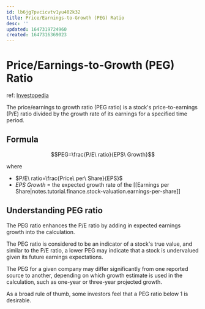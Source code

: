 ```yaml
---
id: lb6jg7pvcicvtv1yu402k32
title: Price/Earnings-to-Growth (PEG) Ratio
desc: ''
updated: 1647319724960
created: 1647316369023
---
```

# Price/Earnings-to-Growth (PEG) Ratio
ref: [Investopedia](https://www.investopedia.com/terms/p/pegratio.asp)

The price/earnings to growth ratio (PEG ratio) is a stock's price-to-earnings (P/E) ratio divided by the growth rate of its earnings for a specified time period.

## Formula

$$PEG=\frac{P/E\ ratio}{EPS\ Growth}$$

where
- $P/E\ ratio=\frac{Price\ per\ Share}{EPS}$
- $EPS\ Growth$ = the expected growth rate of the [[Earnings per Share|notes.tutorial.finance.stock-valuation.earnings-per-share]]

## Understanding PEG ratio

The PEG ratio enhances the P/E ratio by adding in expected earnings growth into the calculation.

The PEG ratio is considered to be an indicator of a stock's true value, and similar to the P/E ratio, a lower PEG may indicate that a stock is undervalued given its future earnings expectations.

The PEG for a given company may differ significantly from one reported source to another, depending on which growth estimate is used in the calculation, such as one-year or three-year projected growth.

As a broad rule of thumb, some investors feel that a PEG ratio below 1 is desirable.

